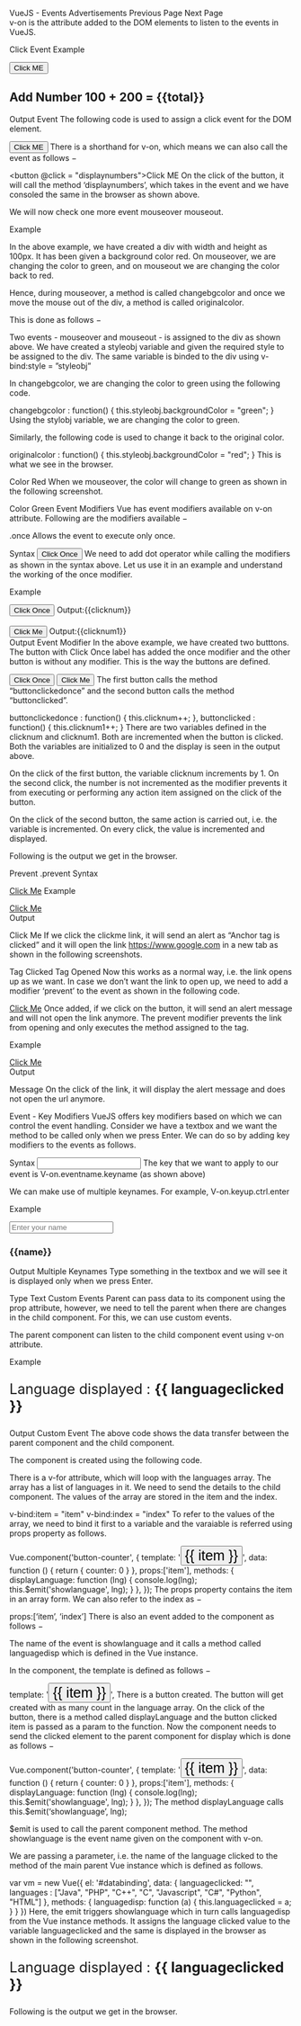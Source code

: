 

VueJS - Events
Advertisements
 Previous Page Next Page  
v-on is the attribute added to the DOM elements to listen to the events in VueJS.

Click Event
Example
<html>
   <head>
      <title>VueJs Instance</title>
      <script type = "text/javascript" src = "js/vue.js"></script>
   </head>
   <body>
      <div id = "databinding">
         <button v-on:click = "displaynumbers">Click ME</button>
         <h2> Add Number 100 + 200 = {{total}}</h2>
      </div>
      <script type = "text/javascript">
         var vm = new Vue({
            el: '#databinding',
            data: {
               num1: 100,
               num2 : 200,
               total : ''
            },
            methods : {
               displaynumbers : function(event) {
                  console.log(event);
                  return this.total =  this.num1+ this.num2;
               }
            },
         });
      </script>
   </body>
</html>
Output
Event
The following code is used to assign a click event for the DOM element.

<button v-on:click = "displaynumbers">Click ME</button>
There is a shorthand for v-on, which means we can also call the event as follows −

<button @click = "displaynumbers">Click ME</button>
On the click of the button, it will call the method ‘displaynumbers’, which takes in the event and we have consoled the same in the browser as shown above.

We will now check one more event mouseover mouseout.

Example
<html>
   <head>
      <title>VueJs Instance</title>
      <script type = "text/javascript" src = "js/vue.js"></script>
   </head>
   <body>
      <div id = "databinding">
         <div v-bind:style = "styleobj" v-on:mouseover = "changebgcolor" v-on:mouseout = "originalcolor"></div>
      </div>
      <script type = "text/javascript">
         var vm = new Vue({
            el: '#databinding',
            data: {
               num1: 100,
               num2 : 200,
               total : '',
               styleobj : {
                  width:"100px",
                  height:"100px",
                  backgroundColor:"red"
               }
            },
            methods : {
               changebgcolor : function() {
                  this.styleobj.backgroundColor = "green";
               },
               originalcolor : function() {
                  this.styleobj.backgroundColor = "red";
               }
            },
         });
      </script>
   </body>
</html>
In the above example, we have created a div with width and height as 100px. It has been given a background color red. On mouseover, we are changing the color to green, and on mouseout we are changing the color back to red.

Hence, during mouseover, a method is called changebgcolor and once we move the mouse out of the div, a method is called originalcolor.

This is done as follows −

<div v-bind:style = "styleobj" v-on:mouseover = "changebgcolor" v-on:mouseout = "originalcolor"></div>
Two events - mouseover and mouseout - is assigned to the div as shown above. We have created a styleobj variable and given the required style to be assigned to the div. The same variable is binded to the div using v-bind:style = ”styleobj”

In changebgcolor, we are changing the color to green using the following code.

changebgcolor : function() {
   this.styleobj.backgroundColor = "green";
}
Using the stylobj variable, we are changing the color to green.

Similarly, the following code is used to change it back to the original color.

originalcolor : function() {
   this.styleobj.backgroundColor = "red";
}
This is what we see in the browser.

Color Red
When we mouseover, the color will change to green as shown in the following screenshot.

Color Green
Event Modifiers
Vue has event modifiers available on v-on attribute. Following are the modifiers available −

.once
Allows the event to execute only once.

Syntax
<button v-on:click.once = "buttonclicked">Click Once</button>
We need to add dot operator while calling the modifiers as shown in the syntax above. Let us use it in an example and understand the working of the once modifier.

Example
<html>
   <head>
      <title>VueJs Instance</title>
      <script type = "text/javascript" src = "js/vue.js"></script>
   </head>
   <body>
      <div id = "databinding">
         <button v-on:click.once = "buttonclickedonce" v-bind:style = "styleobj">Click Once</button>
         Output:{{clicknum}}
         <br/><br/>
         <button v-on:click = "buttonclicked"  v-bind:style = "styleobj">Click Me</button>
         Output:{{clicknum1}}
      </div>
      <script type = "text/javascript">
         var vm = new Vue({
            el: '#databinding',
            data: {
               clicknum : 0,
               clicknum1 :0,
               styleobj: {
                  backgroundColor: '#2196F3!important',
                  cursor: 'pointer',
                  padding: '8px 16px',
                  verticalAlign: 'middle',
               }
            },
            methods : {
               buttonclickedonce : function() {
                  this.clicknum++;
               },
               buttonclicked : function() {
                  this.clicknum1++;
               }
            }
         });
      </script>
   </body>
</html>
Output
Event Modifier
In the above example, we have created two butttons. The button with Click Once label has added the once modifier and the other button is without any modifier. This is the way the buttons are defined.

<button v-on:click.once = "buttonclickedonce" v-bind:style = "styleobj">Click Once</button>
<button v-on:click = "buttonclicked"  v-bind:style = "styleobj">Click Me</button>
The first button calls the method “buttonclickedonce” and the second button calls the method “buttonclicked”.

buttonclickedonce : function() {
   this.clicknum++;
},
buttonclicked : function() {
   this.clicknum1++;
}
There are two variables defined in the clicknum and clicknum1. Both are incremented when the button is clicked. Both the variables are initialized to 0 and the display is seen in the output above.

On the click of the first button, the variable clicknum increments by 1. On the second click, the number is not incremented as the modifier prevents it from executing or performing any action item assigned on the click of the button.

On the click of the second button, the same action is carried out, i.e. the variable is incremented. On every click, the value is incremented and displayed.

Following is the output we get in the browser.

Prevent
.prevent
Syntax

<a href = "http://www.google.com" v-on:click.prevent = "clickme">Click Me</a>
Example

<html>
   <head>
      <title>VueJs Instance</title>
      <script type = "text/javascript" src = "js/vue.js"></script>
   </head>
   <body>
      <div id = "databinding">
         <a href = "http://www.google.com" v-on:click = "clickme" target = "_blank" v-bind:style = "styleobj">Click Me</a>
      </div>
      <script type = "text/javascript">
         var vm = new Vue({
            el: '#databinding',
            data: {
               clicknum : 0,
               clicknum1 :0,
               styleobj: {
                  color: '#4CAF50',
                  marginLeft: '20px',
                  fontSize: '30px'
               }
            },
            methods : {
               clickme : function() {
                  alert("Anchor tag is clicked");
               }
            }
         });
      </script>
   </body>
</html>
Output

Click Me
If we click the clickme link, it will send an alert as “Anchor tag is clicked” and it will open the link https://www.google.com in a new tab as shown in the following screenshots.

Tag Clicked
Tag Opened
Now this works as a normal way, i.e. the link opens up as we want. In case we don’t want the link to open up, we need to add a modifier ‘prevent’ to the event as shown in the following code.

<a href = "http://www.google.com" v-on:click.prevent = "clickme" target = "_blank" v-bind:style = "styleobj">Click Me</a>
Once added, if we click on the button, it will send an alert message and will not open the link anymore. The prevent modifier prevents the link from opening and only executes the method assigned to the tag.

Example

<html>
   <head>
      <title>VueJs Instance</title>
      <script type = "text/javascript" src = "js/vue.js"></script>
   </head>
   <body>
      <div id = "databinding">
         <a href = "http://www.google.com" v-on:click.prevent = "clickme" target = "_blank" v-bind:style = "styleobj">Click Me</a>
      </div>
      <script type = "text/javascript">
         var vm = new Vue({
            el: '#databinding',
            data: {
               clicknum : 0,
               clicknum1 :0,
               styleobj: {
                  color: '#4CAF50',
                  marginLeft: '20px',
                  fontSize: '30px'
               }
            },
            methods : {
               clickme : function() {
                  alert("Anchor tag is clicked");
               }
            }
         });
      </script>
   </body>
</html>
Output

Message
On the click of the link, it will display the alert message and does not open the url anymore.

Event - Key Modifiers
VueJS offers key modifiers based on which we can control the event handling. Consider we have a textbox and we want the method to be called only when we press Enter. We can do so by adding key modifiers to the events as follows.

Syntax
<input type = "text"  v-on:keyup.enter = "showinputvalue"/>
The key that we want to apply to our event is V-on.eventname.keyname (as shown above)

We can make use of multiple keynames. For example, V-on.keyup.ctrl.enter

Example
<html>
   <head>
      <title>VueJs Instance</title>
      <script type = "text/javascript" src = "js/vue.js"></script>
   </head>
   <body>
      <div id = "databinding">
         <input type = "text" v-on:keyup.enter = "showinputvalue" v-bind:style = "styleobj" placeholder = "Enter your name"/>
         <h3> {{name}}</h3>
      </div>
      <script type = "text/javascript">
         var vm = new Vue({
            el: '#databinding',
            data: {
               name:'',
               styleobj: {
                  width: "30%",
                  padding: "12px 20px",
                  margin: "8px 0",
                  boxSizing: "border-box"
               }
            },
            methods : {
               showinputvalue : function(event) {
                  this.name=event.target.value;
               }
            }
         });
      </script>
   </body>
</html>
Output
Multiple Keynames
Type something in the textbox and we will see it is displayed only when we press Enter.

Type Text
Custom Events
Parent can pass data to its component using the prop attribute, however, we need to tell the parent when there are changes in the child component. For this, we can use custom events.

The parent component can listen to the child component event using v-on attribute.

Example
<html>
   <head>
      <title>VueJs Instance</title>
      <script type = "text/javascript" src = "js/vue.js"></script>
   </head>
   <body>
      <div id = "databinding">
         <div id = "counter-event-example">
            <p style = "font-size:25px;">Language displayed : <b>{{ languageclicked }}</b></p>
            <button-counter
            v-for = "(item, index) in languages"
            v-bind:item = "item"
            v-bind:index = "index"
            v-on:showlanguage = "languagedisp"></button-counter>
         </div>
      </div>
      <script type = "text/javascript">
         Vue.component('button-counter', {
            template: '<button v-on:click = "displayLanguage(item)"><span style = "font-size:25px;">{{ item }}</span></button>',
            data: function () {
               return {
                  counter: 0
               }
            },
            props:['item'],
            methods: {
               displayLanguage: function (lng) {
                  console.log(lng);
                  this.$emit('showlanguage', lng);
               }
            },
         });
         var vm = new Vue({
            el: '#databinding',
            data: {
               languageclicked: "",
               languages : ["Java", "PHP", "C++", "C", "Javascript", "C#", "Python", "HTML"]
            },
            methods: {
               languagedisp: function (a) {
                  this.languageclicked = a;
               }
            }
         })
      </script>
   </body>
</html>
Output
Custom Event
The above code shows the data transfer between the parent component and the child component.

The component is created using the following code.

<button-counter
   v-for = "(item, index) in languages"
   v-bind:item = "item"
   v-bind:index = "index"
   v-on:showlanguage = "languagedisp">
</button-counter>
There is a v-for attribute, which will loop with the languages array. The array has a list of languages in it. We need to send the details to the child component. The values of the array are stored in the item and the index.

v-bind:item = "item"
v-bind:index = "index"
To refer to the values of the array, we need to bind it first to a variable and the varaiable is referred using props property as follows.

Vue.component('button-counter', {
   template: '<button v-on:click = "displayLanguage(item)"><span style = "font-size:25px;">{{ item }}</span></button>',
   data: function () {
      return {
         counter: 0
      }
   },
   props:['item'],
   methods: {
      displayLanguage: function (lng) {
         console.log(lng);
         this.$emit('showlanguage', lng);
      }
   },
});
The props property contains the item in an array form. We can also refer to the index as −

props:[‘item’, ‘index’]
There is also an event added to the component as follows −

<button-counter
   v-for = "(item, index) in languages"
   v-bind:item = "item"
   v-bind:index = "index"
   v-on:showlanguage = "languagedisp">
</button-counter>
The name of the event is showlanguage and it calls a method called languagedisp which is defined in the Vue instance.

In the component, the template is defined as follows −

template: '<button v-on:click = "displayLanguage(item)"><span style = "font-size:25px;">{{ item }}</span></button>',
There is a button created. The button will get created with as many count in the language array. On the click of the button, there is a method called displayLanguage and the button clicked item is passed as a param to the function. Now the component needs to send the clicked element to the parent component for display which is done as follows −

Vue.component('button-counter', {
   template: '<button v-on:click = "displayLanguage(item)"><span style = "font-size:25px;">{{ item }}</span></button>',
   data: function () {
      return {
         counter: 0
      }
   },
   props:['item'],
   methods: {
      displayLanguage: function (lng) {
         console.log(lng);
         this.$emit('showlanguage', lng);
      }
   },
});
The method displayLanguage calls this.$emit(‘showlanguage’, lng);

$emit is used to call the parent component method. The method showlanguage is the event name given on the component with v-on.

<button-counter
   v-for = "(item, index) in languages"
   v-bind:item = "item"
   v-bind:index = "index"
   v-on:showlanguage = "languagedisp">
</button-counter>
We are passing a parameter, i.e. the name of the language clicked to the method of the main parent Vue instance which is defined as follows.

var vm = new Vue({
   el: '#databinding',
   data: {
      languageclicked: "",
      languages : ["Java", "PHP", "C++", "C", "Javascript", "C#", "Python", "HTML"]
   },
   methods: {
      languagedisp: function (a) {
         this.languageclicked = a;
      }
   }
})
Here, the emit triggers showlanguage which in turn calls languagedisp from the Vue instance methods. It assigns the language clicked value to the variable languageclicked and the same is displayed in the browser as shown in the following screenshot.

<p style = "font-size:25px;">Language displayed : <b>{{ languageclicked }}</b></p>
Following is the output we get in the browser.
